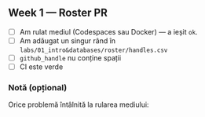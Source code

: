 ## Week 1 — Roster PR

- [ ] Am rulat mediul (Codespaces sau Docker) — a ieșit `ok`.
- [ ] Am adăugat un singur rând în `labs/01_intro&databases/roster/handles.csv`
- [ ] `github_handle` nu conține spații
- [ ] CI este verde

### Notă (opțional)
Orice problemă întâlnită la rularea mediului:
